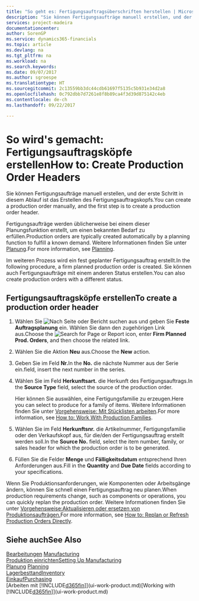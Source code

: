 ```yaml
---
title: "So geht es: Fertigungsauftragsüberschriften herstellen | Microsoft Docs"
description: "Sie können Fertigungsaufträge manuell erstellen, und der erste Schritt in diesem Ablauf ist das Erstellen des Fertigungsauftragskopfs."
services: project-madeira
documentationcenter: 
author: SorenGP
ms.service: dynamics365-financials
ms.topic: article
ms.devlang: na
ms.tgt_pltfrm: na
ms.workload: na
ms.search.keywords: 
ms.date: 09/07/2017
ms.author: sgroespe
ms.translationtype: HT
ms.sourcegitcommit: 2c13559bb3dc44cdb61697f5135c5b931e34d2a8
ms.openlocfilehash: 0c792dbb7d7261e8f8b89ca4f3d39d875142c4eb
ms.contentlocale: de-ch
ms.lasthandoff: 09/22/2017

---
```

# <a name="how-to-create-production-order-headers"></a><span data-ttu-id="4beff-103">So wird's gemacht: Fertigungsauftragsköpfe erstellen</span><span class="sxs-lookup"><span data-stu-id="4beff-103">How to: Create Production Order Headers</span></span>
<span data-ttu-id="4beff-104">Sie können Fertigungsaufträge manuell erstellen, und der erste Schritt in diesem Ablauf ist das Erstellen des Fertigungsauftragskopfs.</span><span class="sxs-lookup"><span data-stu-id="4beff-104">You can create a production order manually, and the first step is to create a production order header.</span></span>

<span data-ttu-id="4beff-105">Fertigungsaufträge werden üblicherweise bei einem dieser Planungsfunktion erstellt, um einen bekannten Bedarf zu erfüllen.</span><span class="sxs-lookup"><span data-stu-id="4beff-105">Production orders are typically created automatically by a planning function to fulfill a known demand.</span></span> <span data-ttu-id="4beff-106">Weitere Informationen finden Sie unter [Planung](production-planning.md).</span><span class="sxs-lookup"><span data-stu-id="4beff-106">For more information, see [Planning](production-planning.md).</span></span>   

<span data-ttu-id="4beff-107">Im weiteren Prozess wird ein fest geplanter Fertigungsauftrag erstellt.</span><span class="sxs-lookup"><span data-stu-id="4beff-107">In the following procedure, a firm planned production order is created.</span></span> <span data-ttu-id="4beff-108">Sie können auch Fertigungsaufträge mit einem anderen Status erstellen.</span><span class="sxs-lookup"><span data-stu-id="4beff-108">You can also create production orders with a different status.</span></span>  

## <a name="to-create-a-production-order-header"></a><span data-ttu-id="4beff-109">Fertigungsauftragsköpfe erstellen</span><span class="sxs-lookup"><span data-stu-id="4beff-109">To create a production order header</span></span>  
1.  <span data-ttu-id="4beff-110">Wählen Sie ![Nach Seite oder Bericht suchen](media/ui-search/search_small.png "Symbol nach Seite oder Bericht suchen ") aus und geben Sie **Feste Auftragsplanung** ein. Wählen Sie dann den zugehörigen Link aus.</span><span class="sxs-lookup"><span data-stu-id="4beff-110">Choose the ![Search for Page or Report](media/ui-search/search_small.png "Search for Page or Report icon") icon, enter **Firm Planned Prod. Orders**, and then choose the related link.</span></span>  
2.  <span data-ttu-id="4beff-111">Wählen Sie die Aktion **Neu** aus.</span><span class="sxs-lookup"><span data-stu-id="4beff-111">Choose the **New** action.</span></span>  
3.  <span data-ttu-id="4beff-112">Geben Sie im Feld **Nr.**</span><span class="sxs-lookup"><span data-stu-id="4beff-112">In the **No.**</span></span> <span data-ttu-id="4beff-113">die nächste Nummer aus der Serie ein.</span><span class="sxs-lookup"><span data-stu-id="4beff-113">field, insert the next number in the series.</span></span>  
4.  <span data-ttu-id="4beff-114">Wählen Sie im Feld **Herkunftsart.** die Herkunft des Fertigungsauftrags.</span><span class="sxs-lookup"><span data-stu-id="4beff-114">In the **Source Type** field, select the source of the production order.</span></span>

    <span data-ttu-id="4beff-115">Hier können Sie auswählen, eine Fertigungsfamilie zu erzeugen.</span><span class="sxs-lookup"><span data-stu-id="4beff-115">Here you can select to produce for a family of items.</span></span> <span data-ttu-id="4beff-116">Weitere Informationen finden Sie unter [Vorgehensweise: Mit Stücklisten arbeiten](production-how-work-family.md).</span><span class="sxs-lookup"><span data-stu-id="4beff-116">For more information, see [How to: Work With Production Families](production-how-work-family.md).</span></span>
5.  <span data-ttu-id="4beff-117">Wählen Sie im Feld **Herkunftsnr.** die Artikelnummer, Fertigungsfamilie oder den Verkaufskopf aus, für die/den der Fertigungsauftrag erstellt werden soll.</span><span class="sxs-lookup"><span data-stu-id="4beff-117">In the **Source No.** field, select the item number, family, or sales header for which the production order is to be generated.</span></span>  
6.  <span data-ttu-id="4beff-118">Füllen Sie die Felder **Menge** und **Fälligkeitsdatum** entsprechend Ihren Anforderungen aus.</span><span class="sxs-lookup"><span data-stu-id="4beff-118">Fill in the **Quantity** and **Due Date** fields according to your specifications.</span></span>  

<span data-ttu-id="4beff-119">Wenn Sie Produktionsanforderungen, wie Komponenten oder Arbeitsgänge ändern, können Sie schnell  einen Fertigungsauftrag neu planen.</span><span class="sxs-lookup"><span data-stu-id="4beff-119">When production requirements change, such as components or operations, you can quickly replan the production order.</span></span> <span data-ttu-id="4beff-120">Weitere Informationen finden Sie unter [Vorgehensweise:Aktualisieren oder ersetzen von Produktionsaufträgen.](production-how-to-replan-refresh-production-orders.md)</span><span class="sxs-lookup"><span data-stu-id="4beff-120">For more information, see [How to: Replan or Refresh Production Orders Directly](production-how-to-replan-refresh-production-orders.md).</span></span> 

## <a name="see-also"></a><span data-ttu-id="4beff-121">Siehe auch</span><span class="sxs-lookup"><span data-stu-id="4beff-121">See Also</span></span>  
<span data-ttu-id="4beff-122">[Bearbeitungen](production-manage-manufacturing.md)  </span><span class="sxs-lookup"><span data-stu-id="4beff-122">[Manufacturing](production-manage-manufacturing.md)  </span></span>  
[<span data-ttu-id="4beff-123">Produktion einrichten</span><span class="sxs-lookup"><span data-stu-id="4beff-123">Setting Up Manufacturing</span></span>](production-configure-production-processes.md)  
<span data-ttu-id="4beff-124">[Planung](production-planning.md)    </span><span class="sxs-lookup"><span data-stu-id="4beff-124">[Planning](production-planning.md)    </span></span>  
[<span data-ttu-id="4beff-125">Lagerbesttand</span><span class="sxs-lookup"><span data-stu-id="4beff-125">Inventory</span></span>](inventory-manage-inventory.md)  
[<span data-ttu-id="4beff-126">Einkauf</span><span class="sxs-lookup"><span data-stu-id="4beff-126">Purchasing</span></span>](purchasing-manage-purchasing.md)  
<span data-ttu-id="4beff-127">[Arbeiten mit [!INCLUDE[d365fin](includes/d365fin_md.md)]](ui-work-product.md)</span><span class="sxs-lookup"><span data-stu-id="4beff-127">[Working with [!INCLUDE[d365fin](includes/d365fin_md.md)]](ui-work-product.md)</span></span>

